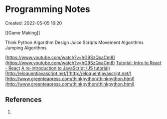# Programming Notes

Created: 2022-05-05 16:20

[[Game Making]]

Think Python
Algorithm Design
Juice Scripts
Movement Algorithms
Jumping Algorithms 

[https://www.youtube.com/watch?v=hG9SzQxaCm8](https://www.youtube.com/watch?v=hG9SzQxaCm8)
[Tutorial: Intro to React - React](https://reactjs.org/tutorial/tutorial.html)
[A re-introduction to JavaScript (JS tutorial)](https://developer.mozilla.org/en-US/docs/Web/JavaScript/A_re-introduction_to_JavaScript)
[http://eloquentjavascript.net/](http://eloquentjavascript.net/)
[http://www.greenteapress.com/thinkpython/thinkpython.html](http://www.greenteapress.com/thinkpython/thinkpython.html)

## References
1. 

